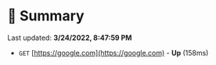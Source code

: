 # 📖 Summary
Last updated: **3/24/2022, 8:47:59 PM**

- `GET` [https://google.com](https://google.com) - **Up** (158ms)

